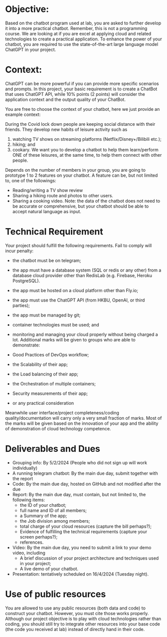 # Objective:

Based on the chatbot program used at lab, you are asked to further develop it into a more practical chatbot. Remember, this is not a programming course. We are looking at if you are excel at applying cloud and related technologies to create a practical application. To enhance the power of your chatbot, you are required to use the state-of-the-art large language model ChatGPT in your project.

# Context:

ChatGPT can be more powerful if you can provide more specific scenarios and prompts. In this project, your basic requirement is to create a ChatBot that uses ChatGPT API, while 10% points (2 points) will consider the application context and the output quality of your ChatBot.

You are free to choose the context of your chatbot, here we just provide an example context:

During the Covid lock down people are keeping social distance with their friends. They develop new habits of leisure activity such as

1. watching TV shows on streaming platforms (Netflix/Disney+/Bilibili etc.);
2. hiking; and
3. cookary.
We want you to develop a chatbot to help them learn/perform ONE of these leisures, at the same time, to help them connect with other people.

Depends on the number of members in your group, you are going to prototype 1 to 2 features on your chatbot. A feature can be, but not limited to, one of the followings:

- Reading/writing a TV show review
- Sharing a hiking route and photos to other users.
- Sharing a cooking video.
Note: the data of the chatbot does not need to be accurate or comprehensive, but your chatbot should be able to accept natural language as input.

# Technical Requirement

Your project should fulfill the following requirements. Fail to comply will incur penalty:

- the chatbot must be on telegram;
- the app must have a database system (SQL or redis or any other) from a database cloud provider other than RedisLab (e.g. Firebase, Heroku PostgreSQL).
- the app must be hosted on a cloud platform other than Fly.io;
- the app must use the ChatGPT API (from HKBU, OpenAI, or third parties);
- the app must be managed by git;
- container technologies must be used; and
- monitoring and managing your cloud properly without being charged a lot.
Additional marks will be given to groups who are able to demonstrate:

- Good Practices of DevOps workflow;
- the Scalability of their app;
- the Load balancing of their app;
- the Orchestration of multiple containers;
- Security measurements of their app;
- or any practical consideration  

Meanwhile user interface/project completeness/coding quality/documentation will carry only a very small fraction of marks. Most of the marks will be given based on the innovation of your app and the ability of demonstration of cloud technology competence.

# Deliverables and Dues

- Grouping info: By 5/2/2024 (People who did not sign up will work individually)
- A running telegram chatbot: By the main due day, submit together with the report
- Code: By the main due day, hosted on GitHub and not modified after the due
- Report: By the main due day, must contain, but not limited to, the following items:
  - the ID of your chatbot;
  - full name and ID of all members;
  - a Summary of the app;
  - the Job division among members;
  - total charge of your cloud resources (capture the bill perhaps?);
  - Evidence of fulfilling the technical requirements (capture your screen perhaps?);
  - references.
- Video: By the main due day, you need to submit a link to your demo video, including
  - A brief discussion of your project architecture and techniques used in your project;
  - A live demo of your chatbot.
- Presentation: tentatively scheduled on 16/4/2024 (Tuesday night).

# Use of public resources

You are allowed to use any public resources (both data and code) to construct your chatbot. However, you must cite those works properly. Although our project objective is to play with cloud technologies rather than coding, you should still try to integrate other resources into your base code (the code you received at lab) instead of directly hand in their code.
